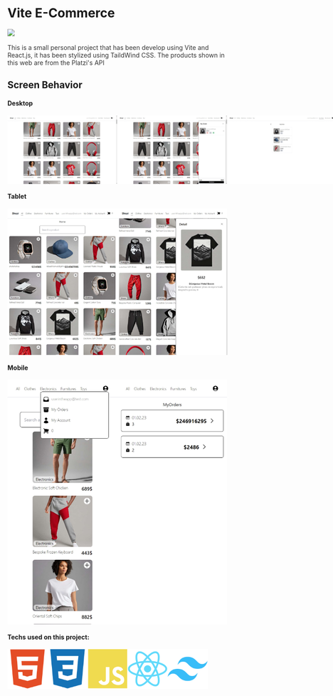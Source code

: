 
<div>
    <h1>Vite E-Commerce</h1> 
    <p align="left">
        <img src="https://img.shields.io/badge/STATUS-FINISHED%20-blue">
    </p>
    <p style="color:#353535">This is a small personal project that has been develop using Vite and React.js, it has been stylized using TaildWind CSS. The products shown in this web are from the Platzi's API</p>
</div>

<div style="">
    <h2>Screen Behavior</h2>
    <h4>Desktop</h4>
    <div style="display:flex; flex-direction:row; width:100%;">
        <img style="width:49%;" src="https://github.com/EdCenten0/Imgs/blob/master/Vite%20E-commerce/Desktop1.jpeg" alt="desktop"/>
        <img style="width:49%;" src="https://github.com/EdCenten0/Imgs/blob/master/Vite%20E-commerce/Desktop2.jpeg" alt="desktop"/>
        <img style="width:49%;" src="https://github.com/EdCenten0/Imgs/blob/master/Vite%20E-commerce/Desktop3.jpeg" alt="desktop"/>
    </div>
    <h4>Tablet</h4>
    <div style="display:flex; flex-direction:row; width:100%;">
        <img style="width:49%;" src="https://github.com/EdCenten0/Imgs/blob/master/Vite%20E-commerce/Tablet1.jpeg" alt="Tablet"/>
        <img style="width:49%;" src="https://github.com/EdCenten0/Imgs/blob/master/Vite%20E-commerce/Tablet2.jpeg" alt="Tablet"/>
    </div>
    <h4>Mobile</h4>
    <div style="display:flex; flex-direction:row; width:100%;">
        <img style="width:49%;" src="https://github.com/EdCenten0/Imgs/blob/master/Vite%20E-commerce/Mobile1.jpeg" alt="Mobile"/>
        <img style="width:49%;" src="https://github.com/EdCenten0/Imgs/blob/master/Vite%20E-commerce/Mobile2.jpeg" alt="Mobile"/>
    </div>
</div>
<div>
  <h4>Techs used on this project:</h4>
    <div style="display:flex; flex-direction:row; width:100%;">
        <img src="https://github.com/devicons/devicon/blob/master/icons/html5/html5-plain.svg" alt="HTML5" width="90px"/>
        <img src="https://github.com/devicons/devicon/blob/master/icons/css3/css3-plain.svg" alt="CSS3" width="90px"/>
        <img src="https://github.com/devicons/devicon/blob/master/icons/javascript/javascript-plain.svg" alt="Javascript" width="90px"/>
      <img src="https://github.com/devicons/devicon/blob/master/icons/react/react-original.svg" alt="React.js" width="90px"/>
      <img src="https://github.com/devicons/devicon/blob/master/icons/tailwindcss/tailwindcss-plain.svg" alt="TaildwindCSS" width="90px"/>
    </div>
</div>
